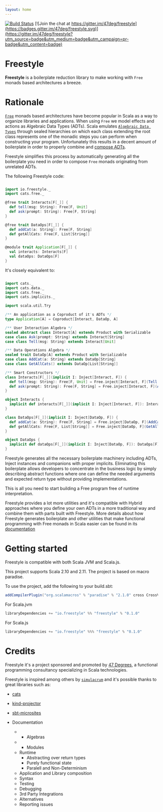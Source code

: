 ```yaml
---
layout: home
---
```


[![Build Status](https://travis-ci.org/47deg/freestyle.svg?branch=master)](https://travis-ci.org/47deg/freestyle) [![Join the chat at https://gitter.im/47deg/freestyle](https://badges.gitter.im/47deg/freestyle.svg)](https://gitter.im/47deg/freestyle?utm_source=badge&utm_medium=badge&utm_campaign=pr-badge&utm_content=badge)

# Freestyle

**Freestyle** is a boilerplate reduction library to make working with `Free` monads based architectures a breeze.

# Rationale

[`Free`]() monads based architectures have become popular in Scala as a way to organize libraries and applications.
When using `Free` we model effects and actions as Algebraic Data Types (ADTs).
Scala emulates [`Algebraic Data Types`]() through sealed hierarchies on which each class extending the root class represents one of the monadic steps you can perform when
constructing your program. Unfortunately this results in a decent amount of boilerplate in order to properly
combine and [compose ADTs]().

Freestyle simplifies this process by automatically generating all the boilerplate you need in order to compose `Free` monads originating from unrelated ADTs.

The following Freestyle code:

```scala

import io.freestyle._
import cats.free._

@free trait Interacts[F[_]] {
  def tell(msg: String): Free[F, Unit]
  def ask(prompt: String): Free[F, String]
}

@free trait DataOps[F[_]] {
  def addCat(a: String): Free[F, String]
  def getAllCats: Free[F, List[String]]
}

@module trait Application[F[_]] {
  val interacts: Interacts[F]
  val dataOps: DataOps[F]
}

```

It's closely equivalent to:

```scala

import cats._
import cats.data._
import cats.free._
import cats.implicits._

import scala.util.Try

/** An application as a Coproduct of it's ADTs */
type Application[A] = Coproduct[Interact, DataOp, A]

/** User Interaction Algebra */
sealed abstract class Interact[A] extends Product with Serializable
case class Ask(prompt: String) extends Interact[String]
case class Tell(msg: String) extends Interact[Unit]

/** Data Operations Algebra */
sealed trait DataOp[A] extends Product with Serializable
case class AddCat(a: String) extends DataOp[String]
case class GetAllCats() extends DataOp[List[String]]

/** Smart Constructors */
class Interacts[F[_]](implicit I: Inject[Interact, F]) {
  def tell(msg: String): Free[F, Unit] = Free.inject[Interact, F](Tell(msg))
  def ask(prompt: String): Free[F, String] = Free.inject[Interact, F](Ask(prompt))
}

object Interacts {
  implicit def interacts[F[_]](implicit I: Inject[Interact, F]): Interacts[F] = new Interacts[F]
}

class DataOps[F[_]](implicit I: Inject[DataOp, F]) {
  def addCat(a: String): Free[F, String] = Free.inject[DataOp, F](AddCat(a))
  def getAllCats: Free[F, List[String]] = Free.inject[DataOp, F](GetAllCats())
}

object DataOps {
  implicit def dataOps[F[_]](implicit I: Inject[DataOp, F]): DataOps[F] = new DataOps[F]
}

```

Freestyle generates all the necessary boilerplate machinery including ADTs, Inject instances and companions with
proper implicits.
Eliminating this boilerplate allows developers to concentrate in the business logic by simply
describing abstract functions where one can define the needed arguments and expected return type without providing
implementations.

This is all you need to start building a Free program free of runtime interpretation.

Freestyle provides a lot more utilities and it's compatible with Hybrid approaches where you define your own
ADTs in a more traditional way and combine them with parts built with Freestyle.
More details about how Freestyle generates boilerplate and other utilities that make functional programming
with Free monads in Scala easier can be found in its [documentation]()

# Getting started

Freestyle is compatible with both Scala JVM and Scala.js.

This project supports Scala 2.10 and 2.11. The project is based on macro paradise.

To use the project, add the following to your build.sbt:

```scala
addCompilerPlugin("org.scalamacros" % "paradise" % "2.1.0" cross CrossVersion.full)
```

For Scala.jvm

```scala
libraryDependencies += "io.freestyle" %% "freestyle" % "0.1.0"
```

For Scala.js

```scala
libraryDependencies += "io.freestyle" %%% "freestyle" % "0.1.0"
```

# Credits

Freestyle it's a project sponsored and promoted by [47 Degrees](http://47deg.com), a functional programming consultancy
specializing in Scala technologies.

Freestyle is inspired among others by [`simulacrum`](https://github.com/mpilquist/simulacrum) and it's possible thanks to great libraries such as:

- [cats](http://typelevel.org/cats)
- [kind-projector](https://github.com/non/kind-projector)
- [sbt-microsites](https://47deg.github.io/sbt-microsites/)

- Documentation
  - * Algebras
  - * Modules
  - Runtime
	- Abstracting over return types
	- Purely functional state
	- Paralell and Non-Determinism
  - Application and Library composition
  - Syntax
  - Testing
  - Debugging
  - 3rd Party Integrations
  - Alternatives
  - Reporting issues
